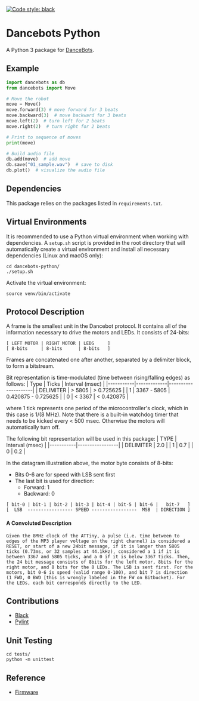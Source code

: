[![Code style: black](https://img.shields.io/badge/code%20style-black-000000.svg)](https://github.com/psf/black)

# Dancebots Python
A Python 3 package for [DanceBots](https://www.dancebots.ch/).

## Example
```python
import dancebots as db
from dancebots import Move

# Move the robot
move = Move()
move.forward(3) # move forward for 3 beats
move.backward(3)  # move backward for 3 beats
move.left(2)  # turn left for 2 beats
move.right(2)  # turn right for 2 beats

# Print to sequence of moves
print(move)

# Build audio file
db.add(move)  # add move
db.save("01_sample.wav")  # save to disk
db.plot()  # visualize the audio file
```

## Dependencies
This package relies on the packages listed in `requirements.txt`.

## Virtual Environments
It is recommended to use a Python virtual environment when working with dependencies. A `setup.sh` script is provided in the root directory that will automatically create a virtual environment and install all necessary dependencies (Linux and macOS only):
```
cd dancebots-python/
./setup.sh
```

Activate the virtual environment:
```
source venv/bin/activate
```

## Protocol Description
A frame is the smallest unit in the Dancebot protocol. It contains all of the information necessary to drive the motors and LEDs. It consists of 24-bits:
```
[ LEFT MOTOR | RIGHT MOTOR | LEDS     ]
[ 8-bits     | 8-bits      | 8-bits   ]
```

Frames are concatenated one after another, separated by a delimiter block, to form a bitstream.

Bit representation is time-modulated (time between rising/falling edges) as follows:
| Type      | Ticks       | Interval (msec)     |
|-----------|-------------|---------------------|
| DELIMITER |      > 5805 |          > 0.725625 |
|     1     | 3367 - 5805 | 0.420875 - 0.725625 |
|     0     |      < 3367 |          < 0.420875 |

where 1 tick represents one period of the microcontroller's clock, which in this case is 1/(8 MHz). Note that there is a built-in watchdog timer that needs to be kicked every < 500 msec. Otherwise the motors will automatically turn off.

The following bit representation will be used in this package:
| TYPE      | Interval (msec) |
|-----------|-----------------|
| DELIMITER |       2.0       |
|     1     |       0.7       |
|     0     |       0.2       |

In the datagram illustration above, the motor byte consists of 8-bits:
- Bits 0-6 are for speed with LSB sent first
- The last bit is used for direction:
  - Forward: 1
  - Backward: 0

```
[ bit-0 | bit-1 | bit-2 | bit-3 | bit-4 | bit-5 | bit-6 |   bit-7   ]
[  LSB  ----------------- SPEED -----------------  MSB  | DIRECTION ]
```

#### A Convoluted Description
    Given the 8MHz clock of the ATTiny, a pulse (i.e. time between to edges of the MP3 player voltage on the right channel) is considered a RESET, or start of a new 24bit message, if it is longer than 5805 ticks (0.73ms, or 32 samples at 44.1kHz), considered a 1 if it is between 3367 and 5805 ticks, and a 0 if it is below 3367 ticks. Then, the 24 bit message consists of 8bits for the left motor, 8bits for the right motor, and 8 bits for the 8 LEDs. The LSB is sent first. For the motors, bit 0-6 is speed (valid range 0-100), and bit 7 is direction (1 FWD, 0 BWD [this is wrongly labeled in the FW on Bitbucket). For the LEDs, each bit corresponds directly to the LED.


## Contributions
- [Black](https://google.github.io/styleguide/pyguide.html)
- [Pylint](https://pylint.org/)

## Unit Testing
```
cd tests/
python -m unittest
```

## Reference
- [Firmware](https://github.com/philippReist/dancebots_electronics/blob/master/DancebotsFirmware/src/MP3DanceBot.c)
